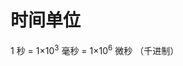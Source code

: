 


# 时间单位
1 秒 = 1×10$^3$ 毫秒 = 1×10$^6$ 微秒 （千进制）

# 

<!--stackedit_data:
eyJoaXN0b3J5IjpbMTE4NDgxOTEyMl19
-->